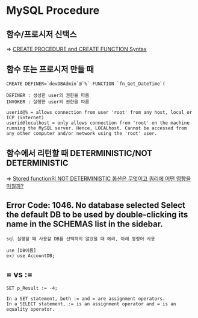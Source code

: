 # MySQL Procedure

## 함수/프로시저 신택스
=> [CREATE PROCEDURE and CREATE FUNCTION Syntax](https://dev.mysql.com/doc/refman/8.0/en/create-procedure.html)

## 함수 또는 프로시저 만들 때 
```
CREATE DEFINER=`devDBAdmin`@`%` FUNCTION `fn_Get_DateTime`(

DEFINER : 생성한 user의 권한을 따름
INVOKER : 실행한 user의 권한을 따름

userid@% = allows connection from user 'root' from any host, local or TCP (internet)
userid@localhost = only allows connection from 'root' on the machine running the MySQL server. Hence, LOCALhost. Cannot be accessed from any other computer and/or network using the 'root' user.
```

## 함수에서 리턴할 때 DETERMINISTIC/NOT DETERMINISTIC
=> [Stored function의 NOT DETERMINISTIC 옵션은 무엇이고 쿼리에 어떤 영향을 미칠까?](http://intomysql.blogspot.com/2010/12/stored-function-not-deterministic.html)

## Error Code: 1046. No database selected Select the default DB to be used by double-clicking its name in the SCHEMAS list in the sidebar.
```
sql 실행할 때 사용할 DB를 선택하지 않았을 때 에러, 아래 명령어 사용

use [DB이름]
ex) use AccountDB;
```
## = vs :=
```
SET p_Result := -4;

In a SET statement, both := and = are assignment operators.
In a SELECT statement, := is an assignment operator and = is an equality operator.
```
